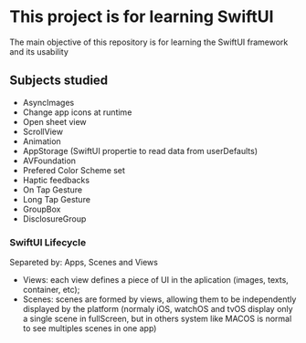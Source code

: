 # This project is for learning SwiftUI

The main objective of this repository is for learning the SwiftUI framework and its usability

## Subjects studied

- AsyncImages
- Change app icons at runtime
- Open sheet view
- ScrollView
- Animation
- AppStorage (SwiftUI propertie to read data from userDefaults)
- AVFoundation
- Prefered Color Scheme set
- Haptic feedbacks
- On Tap Gesture
- Long Tap Gesture
- GroupBox
- DisclosureGroup

### SwiftUI Lifecycle
Separeted by: Apps, Scenes and Views

- Views: each view defines a piece of UI in the aplication (images, texts, container, etc);
- Scenes: scenes are formed by views, allowing them to be independently displayed by the platform (normaly iOS, watchOS and tvOS display only a single scene in fullScreen, but in others system like MACOS is normal to see multiples scenes in one app)

